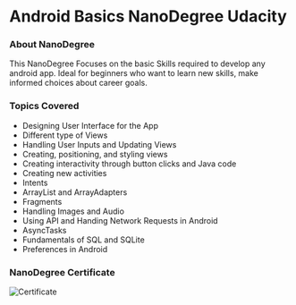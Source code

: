 # Android Basics NanoDegree Udacity

### About NanoDegree
This NanoDegree Focuses on the basic Skills required to develop any android app.
Ideal for beginners who want to learn new skills, make informed choices about career goals.

### Topics Covered
  * Designing User Interface for the App
  * Different type of Views
  * Handling User Inputs and Updating Views
  * Creating, positioning, and styling views
  * Creating interactivity through button clicks and Java code
  * Creating new activities
  * Intents
  * ArrayList and ArrayAdapters
  * Fragments
  * Handling Images and Audio
  * Using API and Handing Network Requests in Android
  * AsyncTasks
  * Fundamentals of SQL and SQLite
  * Preferences in Android
  
 ### NanoDegree Certificate
 
 ![Certificate](https://raw.githubusercontent.com/sagarchoudhary96/Certificates/gh-pages/images/android-basics.PNG?token=APW0wvYTyesQFt2RkG-zFWz_6nKJw9rbks5bcb3HwA%3D%3D)
   

